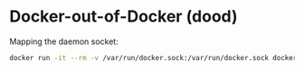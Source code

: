 # Docker-out-of-Docker (dood)

Mapping the daemon socket:

```bash
docker run -it --rm -v /var/run/docker.sock:/var/run/docker.sock docker:18.09 docker version
```